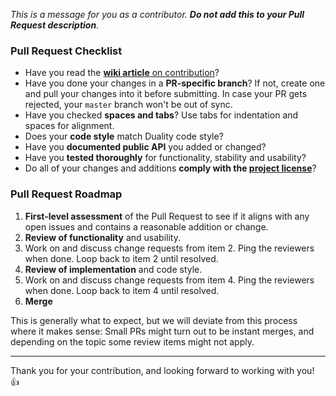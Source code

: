 _This is a message for you as a contributor. **Do not add this to your Pull Request description**._

### Pull Request Checklist

- Have you read the [**wiki article** on contribution](https://github.com/AdamsLair/duality/wiki/How-to-Contribute)?
- Have you done your changes in a **PR-specific branch**? If not, create one and pull your changes into it before submitting. In case your PR gets rejected, your `master` branch won't be out of sync.
- Have you checked **spaces and tabs**? Use tabs for indentation and spaces for alignment.
- Does your **code style** match Duality code style?
- Have you **documented public API** you added or changed?
- Have you **tested thoroughly** for functionality, stability and usability?
- Do all of your changes and additions **comply with the [project license](https://github.com/AdamsLair/duality/blob/master/LICENSE)**?

### Pull Request Roadmap

1. **First-level assessment** of the Pull Request to see if it aligns with any open issues and contains a reasonable addition or change.
2. **Review of functionality** and usability.
3. Work on and discuss change requests from item 2. Ping the reviewers when done. Loop back to item 2 until resolved.
4. **Review of implementation** and code style.
5. Work on and discuss change requests from item 4. Ping the reviewers when done. Loop back to item 4 until resolved.
6. **Merge**

This is generally what to expect, but we will deviate from this process where it makes sense: Small PRs might turn out to be instant merges, and depending on the topic some review items might not apply.

-----

Thank you for your contribution, and looking forward to working with you! :+1:

